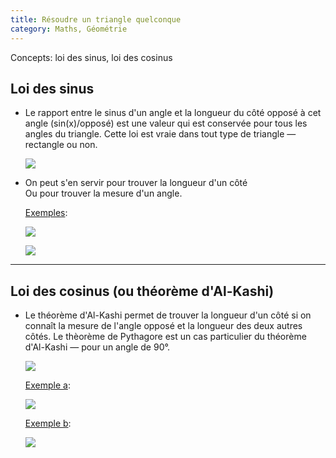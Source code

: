 ```yaml
---
title: Résoudre un triangle quelconque
category: Maths, Géométrie
---
```


Concepts: loi des sinus, loi des cosinus

## Loi des sinus

* Le rapport entre le sinus d'un angle et la longueur du côté opposé à cet angle (sin(x)/opposé) est une valeur qui est conservée pour tous les angles du triangle. Cette loi est vraie dans tout type de triangle — rectangle ou non.

  ![](https://i.imgur.com/UBVpaJF.png)

* On peut s'en servir pour trouver la longueur d'un côté  
  Ou pour trouver la mesure d'un angle.

  <ins>Exemples</ins>:

  ![](https://i.imgur.com/HFfmYqv.png)

  ![](https://i.imgur.com/IGOhtZz.png)

---

## Loi des cosinus (ou théorème d'Al-Kashi)

* Le théorème d'Al-Kashi permet de trouver la longueur d'un côté si on connaît la mesure de l'angle opposé et la longueur des deux autres côtés. Le thèorème de Pythagore est un cas particulier du théorème d'Al-Kashi — pour un angle de 90°.

  ![](https://i.imgur.com/M8ZkTYV.png)

  <ins>Exemple a</ins>:

  ![](https://i.imgur.com/AcUUhNHm.png?1)

  <ins>Exemple b</ins>:

  ![](https://i.imgur.com/JBnSQCLl.png)